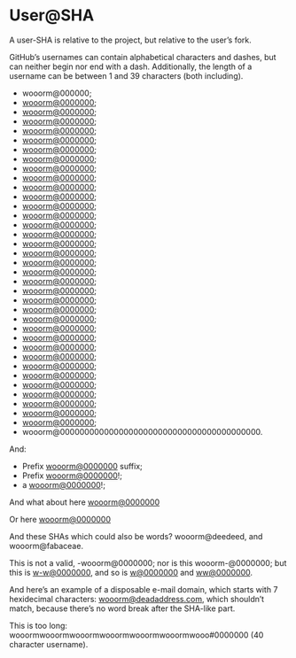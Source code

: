 # User@SHA

A user-SHA is relative to the project, but relative to the user’s fork.

GitHub’s usernames can contain alphabetical characters and dashes, but can neither begin nor end with a dash. Additionally, the length of a username can be between 1 and 39 characters (both including).

-   wooorm@000000;
-   [wooorm@0000000](https://github.com/wooorm/mdast/commit/0000000);
-   [wooorm@0000000](https://github.com/wooorm/mdast/commit/00000000);
-   [wooorm@0000000](https://github.com/wooorm/mdast/commit/000000000);
-   [wooorm@0000000](https://github.com/wooorm/mdast/commit/0000000000);
-   [wooorm@0000000](https://github.com/wooorm/mdast/commit/00000000000);
-   [wooorm@0000000](https://github.com/wooorm/mdast/commit/000000000000);
-   [wooorm@0000000](https://github.com/wooorm/mdast/commit/0000000000000);
-   [wooorm@0000000](https://github.com/wooorm/mdast/commit/00000000000000);
-   [wooorm@0000000](https://github.com/wooorm/mdast/commit/000000000000000);
-   [wooorm@0000000](https://github.com/wooorm/mdast/commit/0000000000000000);
-   [wooorm@0000000](https://github.com/wooorm/mdast/commit/00000000000000000);
-   [wooorm@0000000](https://github.com/wooorm/mdast/commit/000000000000000000);
-   [wooorm@0000000](https://github.com/wooorm/mdast/commit/0000000000000000000);
-   [wooorm@0000000](https://github.com/wooorm/mdast/commit/00000000000000000000);
-   [wooorm@0000000](https://github.com/wooorm/mdast/commit/000000000000000000000);
-   [wooorm@0000000](https://github.com/wooorm/mdast/commit/0000000000000000000000);
-   [wooorm@0000000](https://github.com/wooorm/mdast/commit/00000000000000000000000);
-   [wooorm@0000000](https://github.com/wooorm/mdast/commit/000000000000000000000000);
-   [wooorm@0000000](https://github.com/wooorm/mdast/commit/0000000000000000000000000);
-   [wooorm@0000000](https://github.com/wooorm/mdast/commit/00000000000000000000000000);
-   [wooorm@0000000](https://github.com/wooorm/mdast/commit/000000000000000000000000000);
-   [wooorm@0000000](https://github.com/wooorm/mdast/commit/0000000000000000000000000000);
-   [wooorm@0000000](https://github.com/wooorm/mdast/commit/00000000000000000000000000000);
-   [wooorm@0000000](https://github.com/wooorm/mdast/commit/000000000000000000000000000000);
-   [wooorm@0000000](https://github.com/wooorm/mdast/commit/0000000000000000000000000000000);
-   [wooorm@0000000](https://github.com/wooorm/mdast/commit/00000000000000000000000000000000);
-   [wooorm@0000000](https://github.com/wooorm/mdast/commit/000000000000000000000000000000000);
-   [wooorm@0000000](https://github.com/wooorm/mdast/commit/0000000000000000000000000000000000);
-   [wooorm@0000000](https://github.com/wooorm/mdast/commit/00000000000000000000000000000000000);
-   [wooorm@0000000](https://github.com/wooorm/mdast/commit/00000000000000000000000000000000000);
-   [wooorm@0000000](https://github.com/wooorm/mdast/commit/000000000000000000000000000000000000);
-   [wooorm@0000000](https://github.com/wooorm/mdast/commit/0000000000000000000000000000000000000);
-   [wooorm@0000000](https://github.com/wooorm/mdast/commit/00000000000000000000000000000000000000);
-   [wooorm@0000000](https://github.com/wooorm/mdast/commit/000000000000000000000000000000000000000);
-   [wooorm@0000000](https://github.com/wooorm/mdast/commit/0000000000000000000000000000000000000000);
-   wooorm@00000000000000000000000000000000000000000.

And:

-   Prefix [wooorm@0000000](https://github.com/wooorm/mdast/commit/0000000) suffix;
-   Prefix [wooorm@0000000](https://github.com/wooorm/mdast/commit/0000000)!;
-   a [wooorm@0000000](https://github.com/wooorm/mdast/commit/0000000)!;

And what about here
[wooorm@0000000](https://github.com/wooorm/mdast/commit/0000000)

Or here
    [wooorm@0000000](https://github.com/wooorm/mdast/commit/0000000)

And these SHAs which could also be words? wooorm@deedeed, and wooorm@fabaceae.

This is not a valid, -wooorm@0000000; nor is this wooorm-@0000000; but this is [w-w@0000000](https://github.com/w-w/mdast/commit/0000000), and so is [w@0000000](https://github.com/w/mdast/commit/0000000) and [ww@0000000](https://github.com/ww/mdast/commit/0000000).

And here’s an example of a disposable e-mail domain, which starts with 7 hexidecimal characters: wooorm@deadaddress.com, which shouldn’t match, because there’s no word break after the SHA-like part.

This is too long: wooormwooormwooormwooormwooormwooormwooo#0000000 (40 character username).
